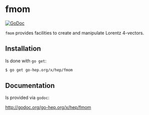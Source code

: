 fmom
====

[![GoDoc](https://godoc.org/go-hep.org/x/hep/fmom?status.svg)](https://godoc.org/go-hep.org/x/hep/fmom)

`fmom` provides facilities to create and manipulate Lorentz 4-vectors.

## Installation

Is done with `go get`:

```sh
$ go get go-hep.org/x/hep/fmom
```

## Documentation

Is provided via `godoc`:

  http://godoc.org/go-hep.org/x/hep/fmom

